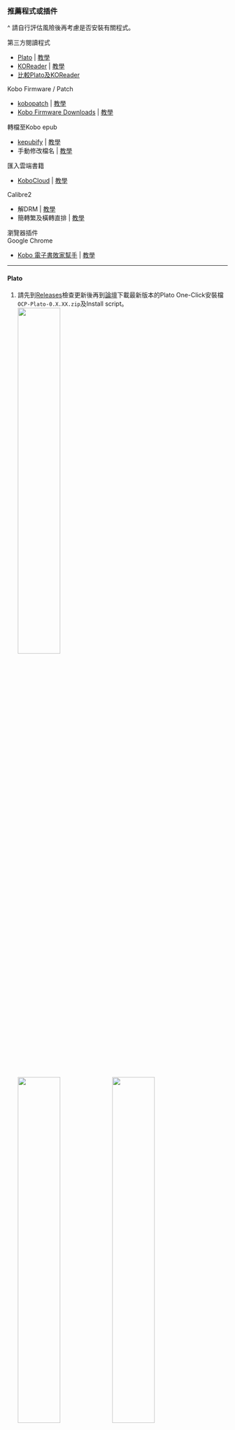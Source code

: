 ### 推薦程式或插件
^ 請自行評估風險後再考慮是否安裝有關程式。

第三方閱讀程式<br>
- [Plato](https://github.com/baskerville/plato) | [教學](#Plato)
- [KOReader](https://github.com/koreader/koreader) | [教學](#KOReader)
- [比較Plato及KOReader](#比較Plato及KOReader)

Kobo Firmware / Patch<br>
- [kobopatch](https://github.com/pgaskin/kobopatch) | [教學](#kobopatch)
- [Kobo Firmware Downloads](https://pgaskin.net/KoboStuff/kobofirmware.html)  | [教學](#kobo-firmware-downloads)

轉檔至Kobo epub<br>
- [kepubify](https://github.com/pgaskin/kepubify) | [教學](#kepubify)
- 手動修改檔名 | [教學](#手動修改檔名)

匯入雲端書籍<br>
- [KoboCloud](https://github.com/fsantini/KoboCloud) | [教學](#KoboCloud)

Calibre2
- 解DRM | [教學](#解DRM)
- 簡轉繁及橫轉直排 | [教學](#簡轉繁及橫轉直排)

瀏覽器插件<br>
Google Chrome
- [Kobo 電子書敗家幫手](https://chrome.google.com/webstore/detail/kobo-%E9%9B%BB%E5%AD%90%E6%9B%B8%E6%95%97%E5%AE%B6%E5%B9%AB%E6%89%8B/ggbmfiledfmoeinemnnappkjldilblfh?hl=zh-TW) | [教學](#Kobo電子書敗家幫手)
<hr>

#### Plato
1. 請先到[Releases](https://github.com/baskerville/plato/releases)檢查更新後再到[論壇](https://www.mobileread.com/forums/showthread.php?t=314220)下載最新版本的Plato One-Click安裝檔`OCP-Plato-0.X.XX.zip`及Install script。<br>
<img src="../Img/Plato_1s.png" width="45%"><br>
<img src="../Img/Plato_1.png" width="45%"><img src="../Img/Plato_1a.png" width="45%"><br>
2. 然後將兩個檔案放在`.kobo`資料夾內，無須解壓縮。<br>
<img src="../Img/Plato_2.png" width="50%"><br>
3. 在Install script上右擊選擇「用PowerShell執行」。等候安裝完成即可。<br>
<img src="../Img/Plato_2a.png" width="50%"><br>
<img src="../Img/Plato_3.png" width="50%"><br>

^ 如使用Install script安裝，則無須再開啟`.kobo`/`Kobo`/`Kobo eReader.conf`並在`Kobo eReader.conf`中填入以下字句。手動解壓`OCP-Plato-0.X.XX.zip`的則需要填入。<br>
<img src="../Img/Plato_3a.png" width="50%"><br>
<blockquote>
[FeatureSettings]<br>
ExcludeSyncFolders=(\\.(?!kobo|adobe).+|([^.][^/]*/)+\\..+)<br>
</blockquote>

4. 以下為安裝後新增的資料夾。打開`.adds`/`plato`並重新命名`Settings-sample.toml`至`Settings.toml`。<br>
<img src="../Img/Plato_4.png" width="50%"><br>
5. 退出閱讀器，待重啟後即可使用。<br>

^ 如需更新，下載最新檔後按照上述步驟1至3重做即可。<br>

Plato系統實際畫面如下：<br>
<img src="../Img/Plato_Screen_1.png" width="33%"> <img src="../Img/Plato_Screen_3.png" width="33%"> <img src="../Img/Plato_Screen_4.png" width="33%"><br>
<hr>

#### KOReader
1. 請先到[Releases](https://github.com/koreader/koreader/releases)檢查更新後再到[論壇](https://www.mobileread.com/forums/showthread.php?t=314220)下載最新版本的KOReader One-Click安裝檔`OCP-KOReader-v202X.XX.zip`及Install script。<br>
<img src="../Img/KOReader_1.png" width="45%"><br>
<img src="../Img/KOReader_1a.png" width="45%"><img src="../Img/KOReader_1b.png" width="45%"><br>
2. 然後將兩個檔案放在`.kobo`資料夾內，無須解壓縮。<br>
<img src="../Img/KOReader_2.png" width="50%"><br>
3. 在Install script上右擊選擇「用PowerShell執行」。等候安裝完成即可。<br>
<img src="../Img/KOReader_2a.png" width="50%"><br>

^ 如使用Install script安裝，則無須再開啟`.kobo`/`Kobo`/`Kobo eReader.conf`並在`Kobo eReader.conf`中填入以下字句。手動解壓`OCP-KOReader-v202X.XX.zip`的則需要填入。<br>
<img src="../Img/KOReader_2b.png" width="50%"><br>
<blockquote>
[FeatureSettings]<br>
ExcludeSyncFolders=(\\.(?!kobo|adobe).+|([^.][^/]*/)+\\..+)<br>
</blockquote>

4. 以下為安裝後新增的資料夾。退出閱讀器，待重啟後即可使用。<br>
<img src="../Img/KOReader_3.png" width="50%"><br>

^ 如需更新，請在KOReader內按「Update」即可。<br>
<img src="../Img/KOReader_Screen_5.png" width="50%"><br>

KOReader系統實際畫面如下：<br>
<img src="../Img/KOReader_Screen_1.png" width="35%"> <img src="../Img/KOReader_Screen_2.png" width="35%"><br>
<img src="../Img/KOReader_Screen_3.png" width="35%"> <img src="../Img/KOReader_Screen_4.png" width="35%"><br>
<hr>

#### 比較Plato及KOReader
** 純粹個人意見，每人體驗或有所不同。<br>
<table>
  <tr>
   <td>Plato</td>
   <td>KOReader</td>
  </tr>
  <tr>
   <td>介面較簡潔，較多功能用圖案代替文字，或較難理解。<br>裁剪pdf白邊方面，只有手動裁剪。若裁錯範圍則無法重設。<br>耗電量較低。<br>需要連接電腦及下載更新檔後重新安裝。<br>顯示書籍列表方式和原生系統大同小異，沒有資料夾功能。若有過多書藉將較難尋找。</td>
   <td>介面較繁複，但功能更為全面。<br>裁剪pdf白邊方面，有自動裁剪等選項。若裁錯範圍亦可重設。<br>耗電量較高。<br>可直接在閱讀器內進行更新。<br>顯示書籍列表方式較接近電腦，按照匯入時的結構顯示，大量書籍亦容易整理。</td>
  </tr>
</table>
<hr>

#### kobopatch
可新增對字型、行距、邊界、顯示書籍資料等的修改。<br>
* 請先到「裝置資訊」確認Firmware版本與kobopatch是否一致。<b>切勿安裝與裝置Firmware版本不同的kobopatch。</b><br>
1. 到[Releases](https://github.com/pgaskin/kobopatch-patches/releases/latest)下載最新的kobopatch。然後再到[網頁](https://pgaskin.net/KoboStuff/kobofirmware.html)下載適用型號的對應Firmware檔。<br>
2. 解壓縮`kobopatch_4.XX.XXXXX.zip`，然後將Firmware檔放至`src`資料夾內。<br>
<img src="../Img/kobopatch_1.png" width="50%"><br>
3. 打開`src`，再以記事本打開入面的`.yaml`檔，將裏面需要使用的項目`Enabled`改為`yes`。<br>
^ 圖中修改`Enable advanced settings for all fonts`，可令英文以外的字體使用進階設定。<br>
<img src="../Img/kobopatch_2.png" width="50%"><br>
4. 打開`kobopatch.bat`，等候完成。<br>
<img src="../Img/kobopatch_3.png" width="50%"><br>
5. 打開`out`資料夾，將剛製作完成的`KoboRoot.tgz`放到`.kobo`資料夾內。<br>
6. 退出閱讀器後待更新完成即可。<br>
<img src="../Img/kobopatch_4a.png" width="33%"><img src="../Img/kobopatch_4b.png" width="33%"><img src="../Img/kobopatch_4c.png" width="33%"><br>

#### Kobo Firmware Downloads
如Kobo閱讀器無法正常更新，可考慮自行下載檔案進行更新。<br>
1. 到此[網頁](https://pgaskin.net/KoboStuff/kobofirmware.html)下載適用型號的Firmware檔。<br>
<img src="../Img/koboFirmware_1.png" width="50%"><br>
2. 然後將下載zip檔解壓至`.kobo`資料夾內。<br>
3. 退出閱讀器後待更新完成即可。<br>
<hr>

#### kepubify
使用kobo epub形式的書籍，載入速度或比普通epub檔案更快及匯入的epub漫畫可橫向跨頁顯示，故建議將epub轉為kobo epub。<br>
^ kepubify亦有提供Web轉檔功能，詳細可到官網查看。<br>
1. 請先到[Release](https://github.com/pgaskin/kepubify/releases)或[官網](https://pgaskin.net/kepubify/dl/)下載最新版本的`kepubify`。<br>
<img src="../Img/kepubify_1.png" width="50%"><br>
2. 將想要轉換的epub檔拖到kepubify程式，等候轉換。<br>
<img src="../Img/kepubify_2.png" width="50%"><br>
<img src="../Img/kepubify_3.png" width="50%"><br>
3. 轉換的檔案會以`原檔名_converted.kepub.epub`命名，除`.kepub.epub`的部份，其餘的均可修改。<br>
4. 匯入到閱讀器，有關書籍會以`KOBO EPUB`檔案顯示及開啟。<br>
<img src="../Img/kepubify_4a.png" width="30%"><img src="../Img/kepubify_4c.png" width="30%"><img src="../Img/kepubify_4b.png" width="30%"><br>
<img src="../Img/kepubify_5a.png" width="30%"><img src="../Img/kepubify_5b.png" width="30%"><br>
如上圖，轉檔後會改以KOBO EPUB形式開啟，而漫畫亦可橫向跨頁顯示。<br>

<blockquote>
如需要大量轉換，可利用bat進行。<br>
1. 複製要轉換的epub檔及kepubify完整路徑。<br>
2. 開啟記事本，每行均按以下格式輸入。每行為一個檔案。<br>
"kepubify完整路徑" "轉換的一個epub檔完整路徑"<br>

`"C:\Users\Megumi_B\Desktop\kepubify-windows-64bit.exe" "C:\Users\Megumi_B\Desktop\Added Book\刀劍神域Progressive\刀劍神域Progressive 001_TC.epub"`<br>
3. 儲存檔案為`.bat`，然後執行。<br>
4. 等候轉換完成即可。<br>
<img src="../Img/kepubify_bat_1.png" width="50%">
</blockquote>
<hr>

#### 手動修改檔名
無須下載軟件，適合少量轉檔。<br>
1. 將要修改的epub書籍`原檔名.epub`，重新命名為`原檔名.kepub.epub`即可。<br>
<hr>

#### KoboCloud
1. 請先到[Release](https://github.com/fsantini/KoboCloud/releases)下載最新版本的`KoboRoot.tgz`。<br>
<img src="../Img/KoboCloud_1.png" width="50%"><br>
2. 連接閱讀器到電腦。<br>
3. 將`KoboRoot.tgz`放在`.kobo`資料夾內，然後於電腦退出閱讀器。<br>
<img src="../Img/KoboCloud_2.png" width="50%"><br>
4. 閱讀器會顯示「更新中」並重啟，待重啟後，再次連接閱讀器至電腦。<br>
5. 連接後，會出現`.add`資料夾，用記事本打開`.add`/`kobocloud`的`kobocloudrc`。<br>
<img src="../Img/KoboCloud_3.png" width="50%"><br>
6. 參考[指引](https://github.com/fsantini/KoboCloud#configuration)，加入雲端硬碟的連結到檔案內，儲存後關閉，退出閱讀器。<br>
^ 建議重啟閱讀器以確保文件能夠被讀取。<br>
<img src="../Img/KoboCloud_4.png" width="50%"><br>
7. 放入書籍到該雲端硬碟後，閱讀器連接wifi，等候書籍下載到閱讀器。<br>
^ 首次使用時需要耐心等候(約兩至三分鐘)，所需時間亦會因檔案大小和網速而有差別。<br>
^ 從KoboCloud匯入的書籍會在`.add`/`kobocloud`/`Library`內。雲端上的書籍在匯入後不會自動移除，請自行刪除。<br>
<hr>

#### 解DRM
可以將附有DRM的書檔破解，方便轉移到個人其他裝置使用及備份。<br>
^ 並不建議將書籍破解後傳送他人，以免違法。<br>
1. 先到[Releases](https://github.com/apprenticeharper/DeDRM_tools/releases)下載`DeDRM_tools_x.x.x.zip`。然後解壓縮。<br>
<img src="../Img/DeDRM_p1.png" width="50%"><br>
2. 開啟calibre2，並在「偏好設定>外掛>從檔案載入外掛」，選擇`DeDRM_plugin.zip`。按要求重啟calibre2。<br>
<img src="../Img/DeDRM_p2.png" width="50%"><br>
3. 到kobo網頁的「我的書籍」中，選擇要下載的書籍，然後按下載。<br>
<img src="../Img/DeDRM_1.png" width="35%"><img src="../Img/DeDRM_2.png" width="35%"><br>
4. 下載檔為`URLLink.acsm`。此類檔案需要使用[Adobe Digital Editions](https://www.adobe.com/hk_zh/solutions/ebook/digital-editions/download.html)，請先下載並安裝。<br>
<img src="../Img/DeDRM_3.png" width="50%"><br>
<blockquote>
第一次安裝，需要登入Adobe ID。照常登入你的Adobe ID或新註冊帳號並授權即可繼續。<br>
</blockquote>

5. 打開`URLLink.acsm`，待書籍打開後，按左上角返回圖書館。<br>
6. 在書籍上右擊「以檔案總管顯示檔案」。<br>
<img src="../Img/DeDRM_4.png" width="50%"><br>
7. 在「文件>My Digital Editions」中可以看見該epub檔。將該epub檔拖曳至calibre2。<br>
檔案已順利破解DRM，可按需要補充缺失的資料。<br>
<img src="../Img/DeDRM_5.png" width="50%"><br>
8. 在calibre2按「儲存到磁碟」即可。<br>
<hr>

#### 簡轉繁及橫轉直排
視乎個人需要，轉換書籍的內容。<br>
^ 所需的書檔須為epub或azw3。<br>
1. 匯入要轉換的書檔到Calibre2。<br>
2. 在「偏好設定>外掛>取得新外掛>以名稱篩選」輸入「Chinese」字眼。然後安裝該個外掛。<br>
<img src="../Img/sc2tc_2.png" width="50%"><br>
3. 安裝完成後重啟calibre2。<br>
4. 重啟後選擇書籍，然後按「編輯書本」。<br>
<img src="../Img/sc2tc_3.png" width="50%"><br>
5. 在編輯介面選工具列中的「外掛>文 Convert Chinese Text Simplified/Traditional」。按需要使用選項修改書籍。<br>
<img src="../Img/sc2tc_4.png" width="33%"><img src="../Img/sc2tc_5.png" width="33%"><img src="../Img/sc2tc_7.png" width="33%"><br>
<table>
  <tr>
    <td>簡繁轉換</td>
    <td>Conversion Direction</td>
  </tr>
  <tr>
    <td>語言在地化</td>
    <td>Language Styles</td>
  </tr>
  <tr>
    <td>轉換引號顯示方式</td>
    <td>Quotation Marks</td>
  </tr>
  <tr>
    <td>轉換橫排直排</td>
    <td>Text Direction</td>
  </tr>
</table>
6. 完成修改後儲存書籍即可。<br>

<img src="../Img/sc2tc_1.png" width="35%"><img src="../Img/sc2tc_6.png" width="35%"><br>
<img src="../Img/sc2tc_1a.png" width="35%"><img src="../Img/sc2tc_6a.png" width="35%"><br>
<hr>

#### Kobo電子書敗家幫手
第三方插件，方便加入整個系列的書入購物車。<br>
1. 到Google Chrome線上應用程式商店安裝[插件](https://chrome.google.com/webstore/detail/kobo-%E9%9B%BB%E5%AD%90%E6%9B%B8%E6%95%97%E5%AE%B6%E5%B9%AB%E6%89%8B/ggbmfiledfmoeinemnnappkjldilblfh?hl=zh-TW)。<br>
<img src="../Img/Chrome_1.png" width="50%"><br>
2. 到Kobo網頁搜尋欲購買的書籍，在系列旁會顯示`將全系列加入購物車`。<br>
<img src="../Img/Chrome_2.png" width="50%"><br>
3. 點擊後，會自動將全系列書籍加到購物車。待完成後請重新整理網頁。<br>
<img src="../Img/Chrome_3.png" width="50%"><br>
4. 有關系列書籍應已加入到購物車內。<br>
<img src="../Img/Chrome_4.png" width="50%"><br>
^ 已購買書籍雖會一併加入到購物車，但結帳時Kobo會自動移除帳戶已擁有的書籍，不必手動移除。<br>
